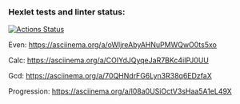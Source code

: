 ### Hexlet tests and linter status:
[![Actions Status](https://github.com/Morner01/frontend-project-44/actions/workflows/hexlet-check.yml/badge.svg)](https://github.com/Morner01/frontend-project-44/actions)

Even:
https://asciinema.org/a/oWljreAbyAHNuPMWQwO0ts5xo

Calc:
https://asciinema.org/a/COIYdJQyqeJaR7BKc4iIPJ0UU

Gcd:
https://asciinema.org/a/70QHNdrFG6Lyn3R38q6EDzfaX

Progression:
https://asciinema.org/a/l08a0USiOctV3sHaa5A1eL49X